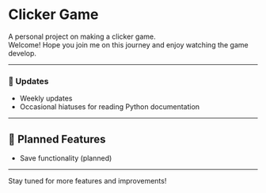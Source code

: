 # Clicker Game

A personal project on making a clicker game.  
Welcome! Hope you join me on this journey and enjoy watching the game develop.

---

### 📅 Updates

- Weekly updates
- Occasional hiatuses for reading Python documentation

---

## 🚀 Planned Features

- Save functionality (planned)

---

Stay tuned for more features and improvements!
